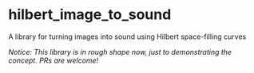 # hilbert_image_to_sound
A library for turning images into sound using Hilbert space-filling curves

*Notice: This library is in rough shape now,
just to demonstrating the concept. PRs are welcome!*
